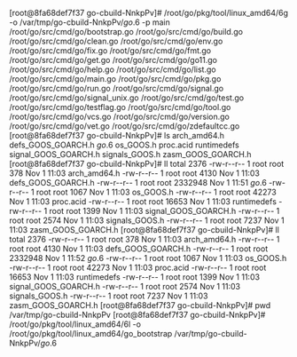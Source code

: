 [root@8fa68def7f37 go-cbuild-NnkpPv]# /root/go/pkg/tool/linux_amd64/6g -o /var/tmp/go-cbuild-NnkpPv/_go_.6 -p main /root/go/src/cmd/go/bootstrap.go /root/go/src/cmd/go/build.go /root/go/src/cmd/go/clean.go /root/go/src/cmd/go/env.go /root/go/src/cmd/go/fix.go /root/go/src/cmd/go/fmt.go /root/go/src/cmd/go/get.go /root/go/src/cmd/go/go11.go /root/go/src/cmd/go/help.go /root/go/src/cmd/go/list.go /root/go/src/cmd/go/main.go /root/go/src/cmd/go/pkg.go /root/go/src/cmd/go/run.go /root/go/src/cmd/go/signal.go /root/go/src/cmd/go/signal_unix.go /root/go/src/cmd/go/test.go /root/go/src/cmd/go/testflag.go /root/go/src/cmd/go/tool.go /root/go/src/cmd/go/vcs.go /root/go/src/cmd/go/version.go /root/go/src/cmd/go/vet.go /root/go/src/cmd/go/zdefaultcc.go
[root@8fa68def7f37 go-cbuild-NnkpPv]# ls
arch_amd64.h  defs_GOOS_GOARCH.h  _go_.6  os_GOOS.h  proc.acid  runtimedefs  signal_GOOS_GOARCH.h  signals_GOOS.h  zasm_GOOS_GOARCH.h
[root@8fa68def7f37 go-cbuild-NnkpPv]# ll
total 2376
-rw-r--r-- 1 root root     378 Nov  1 11:03 arch_amd64.h
-rw-r--r-- 1 root root    4130 Nov  1 11:03 defs_GOOS_GOARCH.h
-rw-r--r-- 1 root root 2332948 Nov  1 11:51 _go_.6
-rw-r--r-- 1 root root    1067 Nov  1 11:03 os_GOOS.h
-rw-r--r-- 1 root root   42273 Nov  1 11:03 proc.acid
-rw-r--r-- 1 root root   16653 Nov  1 11:03 runtimedefs
-rw-r--r-- 1 root root    1399 Nov  1 11:03 signal_GOOS_GOARCH.h
-rw-r--r-- 1 root root    2574 Nov  1 11:03 signals_GOOS.h
-rw-r--r-- 1 root root    7237 Nov  1 11:03 zasm_GOOS_GOARCH.h
[root@8fa68def7f37 go-cbuild-NnkpPv]# ll
total 2376
-rw-r--r-- 1 root root     378 Nov  1 11:03 arch_amd64.h
-rw-r--r-- 1 root root    4130 Nov  1 11:03 defs_GOOS_GOARCH.h
-rw-r--r-- 1 root root 2332948 Nov  1 11:52 _go_.6
-rw-r--r-- 1 root root    1067 Nov  1 11:03 os_GOOS.h
-rw-r--r-- 1 root root   42273 Nov  1 11:03 proc.acid
-rw-r--r-- 1 root root   16653 Nov  1 11:03 runtimedefs
-rw-r--r-- 1 root root    1399 Nov  1 11:03 signal_GOOS_GOARCH.h
-rw-r--r-- 1 root root    2574 Nov  1 11:03 signals_GOOS.h
-rw-r--r-- 1 root root    7237 Nov  1 11:03 zasm_GOOS_GOARCH.h
[root@8fa68def7f37 go-cbuild-NnkpPv]# pwd
/var/tmp/go-cbuild-NnkpPv
[root@8fa68def7f37 go-cbuild-NnkpPv]# /root/go/pkg/tool/linux_amd64/6l -o /root/go/pkg/tool/linux_amd64/go_bootstrap /var/tmp/go-cbuild-NnkpPv/_go_.6
